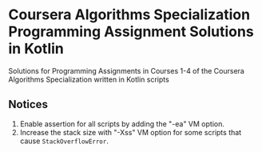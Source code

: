 # Coursera Algorithms Specialization Programming Assignment Solutions in Kotlin
Solutions for Programming Assignments in Courses 1-4 of the Coursera Algorithms Specialization written in Kotlin scripts

## Notices
1. Enable assertion for all scripts by adding the "-ea" VM option.
1. Increase the stack size with "-Xss" VM option for some scripts that cause `StackOverflowError`.